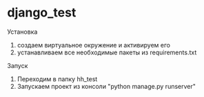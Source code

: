 # django_test

Установка

1. создаем виртуальное окружение и активируем его
2. устанавливаем все необходимые пакеты из requirements.txt

Запуск

1. Переходим в папку hh_test
2. Запускаем проект из консоли "python manage.py runserver"
